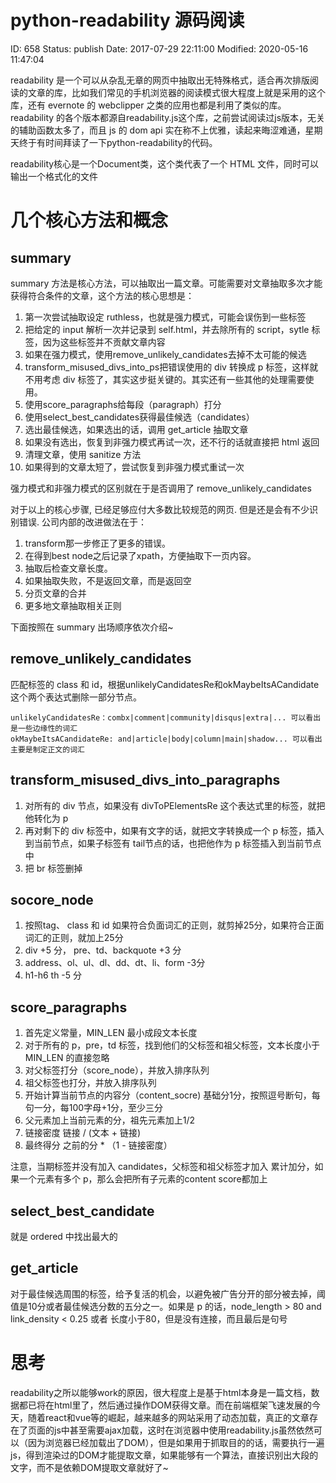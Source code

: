 # python-readability 源码阅读


ID: 658
Status: publish
Date: 2017-07-29 22:11:00
Modified: 2020-05-16 11:47:04


readability 是一个可以从杂乱无章的网页中抽取出无特殊格式，适合再次排版阅读的文章的库，比如我们常见的手机浏览器的阅读模式很大程度上就是采用的这个库，还有 evernote 的 webclipper 之类的应用也都是利用了类似的库。readability 的各个版本都源自readability.js这个库，之前尝试阅读过js版本，无关的辅助函数太多了，而且 js 的 dom api 实在称不上优雅，读起来晦涩难通，星期天终于有时间拜读了一下python-readability的代码。

readability核心是一个Document类，这个类代表了一个 HTML 文件，同时可以输出一个格式化的文件

# 几个核心方法和概念

## summary

summary 方法是核心方法，可以抽取出一篇文章。可能需要对文章抽取多次才能获得符合条件的文章，这个方法的核心思想是：

1. 第一次尝试抽取设定 ruthless，也就是强力模式，可能会误伤到一些标签
2. 把给定的 input 解析一次并记录到 self.html，并去除所有的 script，sytle 标签，因为这些标签并不贡献文章内容
3. 如果在强力模式，使用remove_unlikely_candidates去掉不太可能的候选
4. transform_misused_divs_into_ps把错误使用的 div 转换成 p 标签，这样就不用考虑 div 标签了，其实这步挺关键的。其实还有一些其他的处理需要使用。
5. 使用score_paragraphs给每段（paragraph）打分
6. 使用select_best_candidates获得最佳候选（candidates）
7. 选出最佳候选，如果选出的话，调用 get_article 抽取文章
8. 如果没有选出，恢复到非强力模式再试一次，还不行的话就直接把 html 返回
9. 清理文章，使用 sanitize 方法
10. 如果得到的文章太短了，尝试恢复到非强力模式重试一次

强力模式和非强力模式的区别就在于是否调用了 remove_unlikely_candidates

对于以上的核心步骤, 已经足够应付大多数比较规范的网页. 但是还是会有不少识别错误. 公司内部的改进做法在于：

1. transform那一步修正了更多的错误。
2. 在得到best node之后记录了xpath，方便抽取下一页内容。
3. 抽取后检查文章长度。
4. 如果抽取失败，不是返回文章，而是返回空
5. 分页文章的合并
6. 更多地文章抽取相关正则

下面按照在 summary 出场顺序依次介绍~

## remove_unlikely_candidates

匹配标签的 class 和 id，根据unlikelyCandidatesRe和okMaybeItsACandidate这个两个表达式删除一部分节点。

    unlikelyCandidatesRe：combx|comment|community|disqus|extra|... 可以看出是一些边缘性的词汇
    okMaybeItsACandidateRe: and|article|body|column|main|shadow... 可以看出主要是制定正文的词汇

## transform_misused_divs_into_paragraphs

1. 对所有的 div 节点，如果没有 divToPElementsRe 这个表达式里的标签，就把他转化为 p
2. 再对剩下的 div 标签中，如果有文字的话，就把文字转换成一个 p 标签，插入到当前节点，如果子标签有 tail节点的话，也把他作为 p 标签插入到当前节点中
3. 把 br 标签删掉

## socore_node

1. 按照tag、 class 和 id 如果符合负面词汇的正则，就剪掉25分，如果符合正面词汇的正则，就加上25分
2. div +5 分， pre、td、backquote +3 分
3. address、ol、ul、dl、dd、dt、li、form -3分
4. h1-h6 th -5 分

## score_paragraphs

1. 首先定义常量，MIN_LEN 最小成段文本长度
2. 对于所有的 p，pre，td 标签，找到他们的父标签和祖父标签，文本长度小于 MIN_LEN 的直接忽略
3. 对父标签打分（score_node），并放入排序队列
4. 祖父标签也打分，并放入排序队列
5. 开始计算当前节点的内容分（content_socre) 基础分1分，按照逗号断句，每句一分，每100字母+1分，至少三分
6. 父元素加上当前元素的分，祖先元素加上1/2
7. 链接密度 链接 / (文本 + 链接)
8. 最终得分 之前的分 * （1 - 链接密度）

注意，当期标签并没有加入 candidates，父标签和祖父标签才加入
累计加分，如果一个元素有多个 p，那么会把所有子元素的content score都加上

## select_best_candidate

就是 ordered 中找出最大的

## get_article

对于最佳候选周围的标签，给予复活的机会，以避免被广告分开的部分被去掉，阈值是10分或者最佳候选分数的五分之一。如果是 p 的话，node_length > 80 and link_density < 0.25 或者 长度小于80，但是没有连接，而且最后是句号


# 思考

readability之所以能够work的原因，很大程度上是基于html本身是一篇文档，数据都已将在html里了，然后通过操作DOM获得文章。而在前端框架飞速发展的今天，随着react和vue等的崛起，越来越多的网站采用了动态加载，真正的文章存在了页面的js中甚至需要ajax加载，这时在浏览器中使用readability.js虽然依然可以（因为浏览器已经加载出了DOM），但是如果用于抓取目的的话，需要执行一遍js，得到渲染过的DOM才能提取文章，如果能够有一个算法，直接识别出大段的文字，而不是依赖DOM提取文章就好了~
